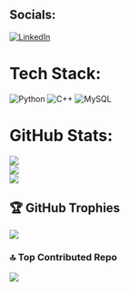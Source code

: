 
##  Socials:
[![LinkedIn](https://img.shields.io/badge/LinkedIn-%230077B5.svg?logo=linkedin&logoColor=white)](https://linkedin.com/in/raman-mann-47a982274) 

#  Tech Stack:
![Python](https://img.shields.io/badge/python-3670A0?style=for-the-badge&logo=python&logoColor=ffdd54) ![C++](https://img.shields.io/badge/c++-%2300599C.svg?style=for-the-badge&logo=c%2B%2B&logoColor=white) ![MySQL](https://img.shields.io/badge/mysql-4479A1.svg?style=for-the-badge&logo=mysql&logoColor=white)
#  GitHub Stats:
![](https://github-readme-stats.vercel.app/api?username=ipRMNv4&theme=dark&hide_border=true&include_all_commits=false&count_private=false)<br/>
![](https://github-readme-streak-stats.herokuapp.com/?user=ipRMNv4&theme=dark&hide_border=true)<br/>
![](https://github-readme-stats.vercel.app/api/top-langs/?username=ipRMNv4&theme=dark&hide_border=true&include_all_commits=false&count_private=false&layout=compact)

## 🏆 GitHub Trophies
![](https://github-profile-trophy.vercel.app/?username=ipRMNv4&theme=radical&no-frame=true&no-bg=false&margin-w=4)

### 🔝 Top Contributed Repo
![](https://github-contributor-stats.vercel.app/api?username=ipRMNv4&limit=5&theme=gruvbox&combine_all_yearly_contributions=true)


